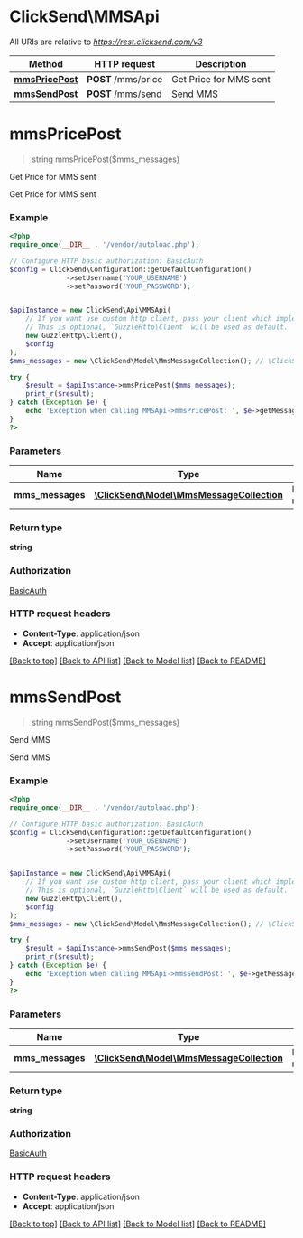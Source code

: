 # ClickSend\MMSApi

All URIs are relative to *https://rest.clicksend.com/v3*

Method | HTTP request | Description
------------- | ------------- | -------------
[**mmsPricePost**](MMSApi.md#mmsPricePost) | **POST** /mms/price | Get Price for MMS sent
[**mmsSendPost**](MMSApi.md#mmsSendPost) | **POST** /mms/send | Send MMS


# **mmsPricePost**
> string mmsPricePost($mms_messages)

Get Price for MMS sent

Get Price for MMS sent

### Example
```php
<?php
require_once(__DIR__ . '/vendor/autoload.php');

// Configure HTTP basic authorization: BasicAuth
$config = ClickSend\Configuration::getDefaultConfiguration()
              ->setUsername('YOUR_USERNAME')
              ->setPassword('YOUR_PASSWORD');


$apiInstance = new ClickSend\Api\MMSApi(
    // If you want use custom http client, pass your client which implements `GuzzleHttp\ClientInterface`.
    // This is optional, `GuzzleHttp\Client` will be used as default.
    new GuzzleHttp\Client(),
    $config
);
$mms_messages = new \ClickSend\Model\MmsMessageCollection(); // \ClickSend\Model\MmsMessageCollection | MmsMessageCollection model

try {
    $result = $apiInstance->mmsPricePost($mms_messages);
    print_r($result);
} catch (Exception $e) {
    echo 'Exception when calling MMSApi->mmsPricePost: ', $e->getMessage(), PHP_EOL;
}
?>
```

### Parameters

Name | Type | Description  | Notes
------------- | ------------- | ------------- | -------------
 **mms_messages** | [**\ClickSend\Model\MmsMessageCollection**](../Model/MmsMessageCollection.md)| MmsMessageCollection model |

### Return type

**string**

### Authorization

[BasicAuth](../../README.md#BasicAuth)

### HTTP request headers

 - **Content-Type**: application/json
 - **Accept**: application/json

[[Back to top]](#) [[Back to API list]](../../README.md#documentation-for-api-endpoints) [[Back to Model list]](../../README.md#documentation-for-models) [[Back to README]](../../README.md)

# **mmsSendPost**
> string mmsSendPost($mms_messages)

Send MMS

Send MMS

### Example
```php
<?php
require_once(__DIR__ . '/vendor/autoload.php');

// Configure HTTP basic authorization: BasicAuth
$config = ClickSend\Configuration::getDefaultConfiguration()
              ->setUsername('YOUR_USERNAME')
              ->setPassword('YOUR_PASSWORD');


$apiInstance = new ClickSend\Api\MMSApi(
    // If you want use custom http client, pass your client which implements `GuzzleHttp\ClientInterface`.
    // This is optional, `GuzzleHttp\Client` will be used as default.
    new GuzzleHttp\Client(),
    $config
);
$mms_messages = new \ClickSend\Model\MmsMessageCollection(); // \ClickSend\Model\MmsMessageCollection | MmsMessageCollection model

try {
    $result = $apiInstance->mmsSendPost($mms_messages);
    print_r($result);
} catch (Exception $e) {
    echo 'Exception when calling MMSApi->mmsSendPost: ', $e->getMessage(), PHP_EOL;
}
?>
```

### Parameters

Name | Type | Description  | Notes
------------- | ------------- | ------------- | -------------
 **mms_messages** | [**\ClickSend\Model\MmsMessageCollection**](../Model/MmsMessageCollection.md)| MmsMessageCollection model |

### Return type

**string**

### Authorization

[BasicAuth](../../README.md#BasicAuth)

### HTTP request headers

 - **Content-Type**: application/json
 - **Accept**: application/json

[[Back to top]](#) [[Back to API list]](../../README.md#documentation-for-api-endpoints) [[Back to Model list]](../../README.md#documentation-for-models) [[Back to README]](../../README.md)

